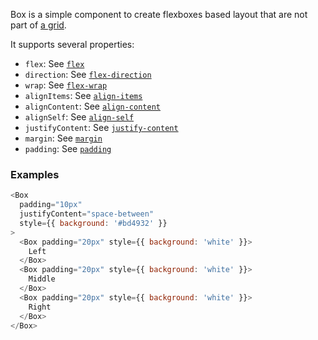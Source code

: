 Box is a simple component to create flexboxes based layout that are not part of [a grid](#grid).

It supports several properties:

* `flex`: See [`flex`](https://developer.mozilla.org/en-US/docs/Web/CSS/flex)
* `direction`: See [`flex-direction`](https://developer.mozilla.org/en-US/docs/Web/CSS/flex-direction)
* `wrap`: See [`flex-wrap`](https://developer.mozilla.org/en-US/docs/Web/CSS/flex-wrap)
* `alignItems`: See [`align-items`](https://developer.mozilla.org/en-US/docs/Web/CSS/align-items)
* `alignContent`: See [`align-content`](https://developer.mozilla.org/en-US/docs/Web/CSS/align-content)
* `alignSelf`: See [`align-self`](https://developer.mozilla.org/en-US/docs/Web/CSS/align-self)
* `justifyContent`: See [`justify-content`](https://developer.mozilla.org/en-US/docs/Web/CSS/justify-content)
* `margin`: See [`margin`](https://developer.mozilla.org/en-US/docs/Web/CSS/margin)
* `padding`: See [`padding`](https://developer.mozilla.org/en-US/docs/Web/CSS/padding)

### Examples

```js
<Box
  padding="10px"
  justifyContent="space-between"
  style={{ background: '#bd4932' }}
>
  <Box padding="20px" style={{ background: 'white' }}>
    Left
  </Box>
  <Box padding="20px" style={{ background: 'white' }}>
    Middle
  </Box>
  <Box padding="20px" style={{ background: 'white' }}>
    Right
  </Box>
</Box>
```
